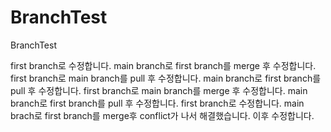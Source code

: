 # BranchTest
BranchTest

first branch로 수정합니다.
main branch로 first branch를 merge 후 수정합니다.
first branch로 main branch를 pull 후 수정합니다.
main branch로 first branch를 pull 후 수정합니다.
first branch로 main branch를 merge 후 수정합니다.
main branch로 first branch를 pull 후 수정합니다.
first branch로 수정합니다.
main brach로 first branch를 merge후 conflict가 나서 해결했습니다. 이후 수정합니다.
